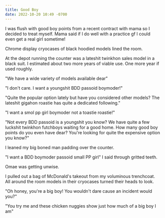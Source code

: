 ```yaml
---
title: Good Boy
date: 2022-10-20 10:49 -0700
---
```


I was flush with good boy points from a recent contract with mama so I
decided to treat myself. Mama said if I do well with a practice gf I
could even get a real girl sometime!

Chrome display cryocases of black hoodied models lined the room.

At the depot running the counter was a lateshit twinkhon sales model
in a black suit. I estimated about two more years of viable use. One
more year if used roughly.

"We have a wide variety of models available dear"

"I don't care. I want a youngshit BDD passoid boymoder!"

"Quite the popular option lately but have you considered other models?
The lateshit gigahon roastie has quite a dedicated following."

"I want a smol pp girl boymoder not a toastie roastie!"

"Not every BDD passoid is a youngshit you know? We have quite a few
luckshit twinkhon futchboys waiting for a good home. How many good boy
points do you even have dear? You're looking for quite the expensive
option you know?"

I leaned my big boned man padding over the counter.

"I want a BDD boymoder passoid small PP girl" I said through gritted
teeth.

Omae was getting unwise.

I pulled out a bag of McDonald's takeout from my voluminous
trenchcoat. All around the room models in their cryocases turned their
heads to look.

"Oh honey, you're a big boy! You wouldn't dare cause an incident would
you?"

"You try me and these chicken nuggies show just how much of a big boy
I am"
